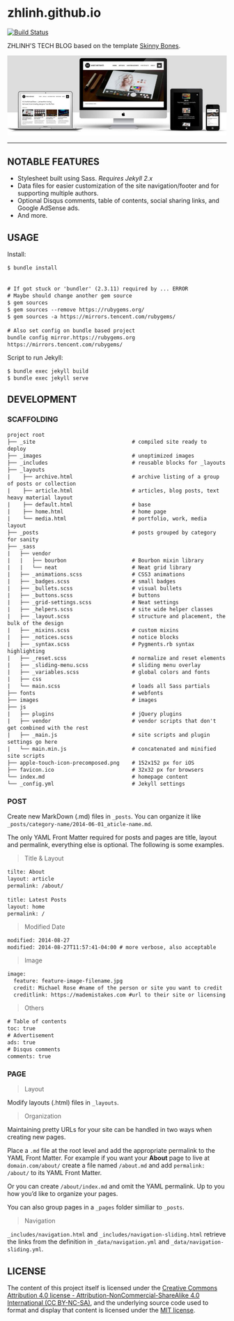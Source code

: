 # zhlinh.github.io

[![Build Status](https://travis-ci.org/zhlinh/zhlinh.github.io.svg?branch=master)](https://travis-ci.org/zhlinh/zhlinh.github.io)

ZHLINH'S TECH BLOG based on the template [Skinny Bones](https://mmistakes.github.io/skinny-bones-jekyll/).

![screenshot of Skinny Bones](skinny-bones-template.jpg)

---

## NOTABLE FEATURES

* Stylesheet built using Sass. *Requires Jekyll 2.x*
* Data files for easier customization of the site navigation/footer and for supporting multiple authors.
* Optional Disqus comments, table of contents, social sharing links, and Google AdSense ads.
* And more.

## USAGE

Install:

```
$ bundle install


# If got stuck or 'bundler' (2.3.11) required by ... ERROR
# Maybe should change another gem source
$ gem sources
$ gem sources --remove https://rubygems.org/
$ gem sources -a https://mirrors.tencent.com/rubygems/

# Also set config on bundle based project
bundle config mirror.https://rubygems.org https://mirrors.tencent.com/rubygems/
```

Script to run Jekyll:

```
$ bundle exec jekyll build
$ bundle exec jekyll serve
```

## DEVELOPMENT

### SCAFFOLDING

```
project root
├── _site                               # compiled site ready to deploy
├── _images                             # unoptimized images
├── _includes                           # reusable blocks for _layouts
├── _layouts
|    ├── archive.html                   # archive listing of a group of posts or collection
|    ├── article.html                   # articles, blog posts, text heavy material layout
|    ├── default.html                   # base
|    ├── home.html                      # home page
|    └── media.html                     # portfolio, work, media layout
├── _posts                              # posts grouped by category for sanity
├── _sass
|   ├── vendor
|   |   ├── bourbon                     # Bourbon mixin library
|   |   └── neat                        # Neat grid library
|   ├── _animations.scss                # CSS3 animations
|   ├── _badges.scss                    # small badges
|   ├── _bullets.scss                   # visual bullets
|   ├── _buttons.scss                   # buttons
|   ├── _grid-settings.scss             # Neat settings
|   ├── _helpers.scss                   # site wide helper classes
|   ├── _layout.scss                    # structure and placement, the bulk of the design
|   ├── _mixins.scss                    # custom mixins
|   ├── _notices.scss                   # notice blocks
|   ├── _syntax.scss                    # Pygments.rb syntax highlighting
|   ├── _reset.scss                     # normalize and reset elements
|   ├── _sliding-menu.scss              # sliding menu overlay
|   ├── _variables.scss                 # global colors and fonts
|   ├── css
|   └── main.scss                       # loads all Sass partials
├── fonts                               # webfonts
├── images                              # images
├── js
|   ├── plugins                         # jQuery plugins
|   ├── vendor                          # vendor scripts that don't get combined with the rest
|   ├── _main.js                        # site scripts and plugin settings go here
|   └── main.min.js                     # concatenated and minified site scripts
├── apple-touch-icon-precomposed.png    # 152x152 px for iOS
├── favicon.ico                         # 32x32 px for browsers
└── index.md                            # homepage content
└── _config.yml                         # Jekyll settings
```

### POST

Create new MarkDown (.md) files in `_posts`. You can organize it like
`_posts/category-name/2014-06-01_aticle-name.md`.

The only YAML Front Matter required for posts and pages are title, layout and
permalink, everything else is optional. The following is some examples.

> Title & Layout

```
tilte: About
layout: article
permalink: /about/

title: Latest Posts
layout: home
permalink: /
```

> Modified Date

```
modified: 2014-08-27
modified: 2014-08-27T11:57:41-04:00 # more verbose, also acceptable
```

> Image

```
image:
  feature: feature-image-filename.jpg
  credit: Michael Rose #name of the person or site you want to credit
  creditlink: https://mademistakes.com #url to their site or licensing
```

> Others

```
# Table of contents
toc: true
# Advertisement
ads: true
# Disqus comments
comments: true
```

### PAGE

> Layout

Modify layouts (.html) files in `_layouts`.

> Organization

Maintaining pretty URLs for your site can be handled in two ways when creating
new pages.

Place a `.md` file at the root level and add the appropriate permalink to the
YAML Front Matter.  For example if you want your **About** page to live at
`domain.com/about/` create a file named `/about.md` and add `permalink: /about/`
to its YAML Front Matter.

Or you can create `/about/index.md` and omit the YAML permalink.
Up to you how you’d like to organize your pages.

You can also group pages in a `_pages` folder similiar to `_posts`.

> Navigation

`_includes/navigation.html` and `_includes/navigation-sliding.html` retrieve the
links from the definition in `_data/navigation.yml` and `_data/navigation-sliding.yml`.

## LICENSE

The content of this project itself is licensed under the
[Creative Commons Attribution 4.0 license - Attribution-NonCommercial-ShareAlike 4.0 International (CC BY-NC-SA)](https://creativecommons.org/licenses/by-nc-sa/4.0/legalcode),
and the underlying source code used to format and display that content is
licensed under the [MIT license](https://opensource.org/licenses/mit-license.php).
